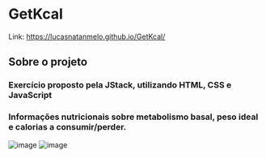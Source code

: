 # GetKcal

Link: https://lucasnatanmelo.github.io/GetKcal/

## Sobre o projeto
### Exercício proposto pela JStack, utilizando HTML, CSS e JavaScript
### Informações nutricionais sobre metabolismo basal, peso ideal e calorias a consumir/perder.


![image](https://user-images.githubusercontent.com/100950738/169893344-c8f29f65-32fa-481b-ae46-1370a8f3b8a0.png)
![image](https://user-images.githubusercontent.com/100950738/169893415-f3cd30e5-6052-45fb-9557-68d8b5bad875.png)




